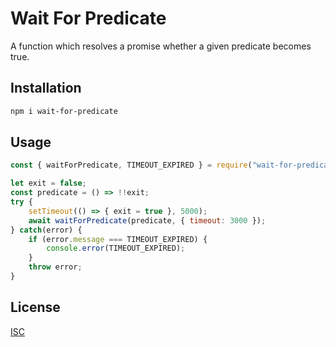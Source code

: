 # Wait For Predicate
A function which resolves a promise whether a given predicate becomes true.
## Installation

```bash
npm i wait-for-predicate
```

## Usage

```javascript
const { waitForPredicate, TIMEOUT_EXPIRED } = require("wait-for-predicate");

let exit = false;
const predicate = () => !!exit;
try {
    setTimeout(() => { exit = true }, 5000);
    await waitForPredicate(predicate, { timeout: 3000 });
} catch(error) {
    if (error.message === TIMEOUT_EXPIRED) {
        console.error(TIMEOUT_EXPIRED);
    }
    throw error;
}
```
## License
[ISC](http://opensource.org/licenses/ISC)
